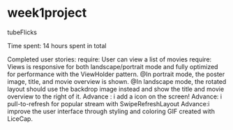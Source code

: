 # week1project
tubeFlicks

Time spent: 14 hours spent in total

Completed user stories: 
require: User can view a list of movies require: Views is responsive for both landscape/portrait mode and fully optimized for performance with the ViewHolder pattern. 
  @In portrait mode, the poster image, title, and movie overview is shown. 
  @In landscape mode, the rotated layout should use the backdrop image instead and show the title and movie overview to the right of it. Advance : i add a icon on the screen! 
Advance: i pull-to-refresh for popular stream with SwipeRefreshLayout Advance:i improve the user interface through styling and coloring GIF created with LiceCap.
